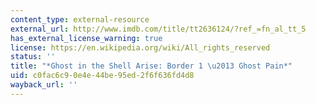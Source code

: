 ```yaml
---
content_type: external-resource
external_url: http://www.imdb.com/title/tt2636124/?ref_=fn_al_tt_5
has_external_license_warning: true
license: https://en.wikipedia.org/wiki/All_rights_reserved
status: ''
title: "*Ghost in the Shell Arise: Border 1 \u2013 Ghost Pain*"
uid: c0fac6c9-0e4e-44be-95ed-2f6f636fd4d8
wayback_url: ''
---
```

